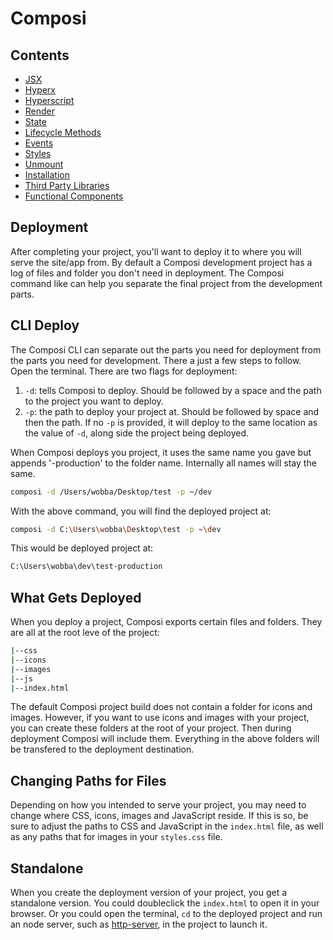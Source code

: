 Composi
=======

Contents
--------
- [JSX](./jsx.md)
- [Hyperx](./hyperx.md)
- [Hyperscript](./hyperscript.md)
- [Render](./render.md)
- [State](./state.md)
- [Lifecycle Methods](./lifecycle.md)
- [Events](./events.md)
- [Styles](./styles.md)
- [Unmount](./unmount.md)
- [Installation](../README.md)
- [Third Party Libraries](./third-party.md)
- [Functional Components](./functional-components.md)

Deployment
----------

After completing your project, you'll want to deploy it to where you will serve the site/app from. By default a Composi development project has a log of files and folder you don't need in deployment. The Composi command like can help you separate the final project from the development parts.

CLI Deploy
----------

The Composi CLI can separate out the parts you need for deployment from the parts you need for development. There a just a few steps to follow. Open the terminal. There are two flags for deployment:

1. `-d`: tells Composi to deploy. Should be followed by a space and the path to the project you want to deploy.
2. `-p`: the path to deploy your project at. Should be followed by space and then the path. If no `-p` is provided, it will deploy to the same location as the value of `-d`, along side the project being deployed.

When Composi deploys you project, it uses the same name you gave but appends '-production' to the folder name. Internally all names will stay the same.

```bash
composi -d /Users/wobba/Desktop/test -p ~/dev
```

With the above command, you will find the deployed project at:

```bash
composi -d C:\Users\wobba\Desktop\test -p ~\dev
```

This would be deployed project at: 

```bash
C:\Users\wobba\dev\test-production
```

What Gets Deployed
------------------

When you deploy a project, Composi exports certain files and folders. They are all at the root leve of the project:

```bash
|--css
|--icons
|--images
|--js
|--index.html
```

The default Composi project build does not contain a folder for icons and images. However, if you want to use icons and images with your project, you can create these folders at the root of your project. Then during deployment Composi will include them. Everything in the above folders will be transfered to the deployment destination.

Changing Paths for Files
------------------------

Depending on how you intended to serve your project, you may need to change where CSS, icons, images and JavaScript reside. If this is so, be sure to adjust the paths to CSS and JavaScript in the `index.html` file, as well as any paths that for images in your `styles.css` file.

Standalone
----------

When you create the deployment version of your project, you get a standalone version. You could doubleclick the <code>index.html</code> to open it in your browser. Or you could open the terminal, <code>cd</code> to the deployed project and run an node server, such as [http-server](https://www.npmjs.com/package/http-server), in the project to launch it.